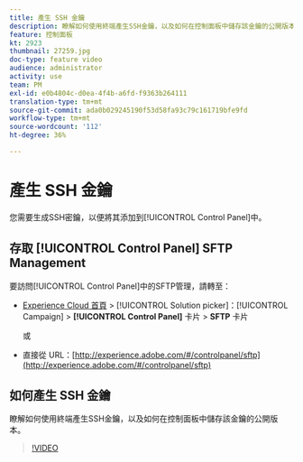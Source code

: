 ```yaml
---
title: 產生 SSH 金鑰
description: 瞭解如何使用終端產生SSH金鑰，以及如何在控制面板中儲存該金鑰的公開版本。
feature: 控制面板
kt: 2923
thumbnail: 27259.jpg
doc-type: feature video
audience: administrator
activity: use
team: PM
exl-id: e0b4804c-d0ea-4f4b-a6fd-f9363b264111
translation-type: tm+mt
source-git-commit: ada0b029245190f53d58fa93c79c161719bfe9fd
workflow-type: tm+mt
source-wordcount: '112'
ht-degree: 36%

---
```


# 產生 SSH 金鑰

您需要生成SSH密鑰，以便將其添加到[!UICONTROL Control Panel]中。

## 存取 [!UICONTROL Control Panel] SFTP Management

要訪問[!UICONTROL Control Panel]中的SFTP管理，請轉至：

* [Experience Cloud 首頁](https://experience.adobe.com/#/home) > [!UICONTROL Solution picker]：[!UICONTROL Campaign] > **[!UICONTROL Control Panel]** 卡片 > **SFTP** 卡片

   或
* 直接從 URL：[http://experience.adobe.com/#/controlpanel/sftp](http://experience.adobe.com/#/controlpanel/sftp)

## 如何產生 SSH 金鑰

瞭解如何使用終端產生SSH金鑰，以及如何在控制面板中儲存該金鑰的公開版本。

>[!VIDEO](https://video.tv.adobe.com/v/27259?quality=12)
